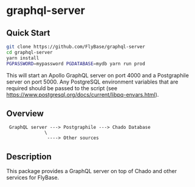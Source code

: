 # graphql-server

## Quick Start
```bash
git clone https://github.com/FlyBase/graphql-server
cd graphql-server
yarn install
PGPASSWORD=mypassword PGDATABASE=mydb yarn run prod
```

This will start an Apollo GraphQL server on port 4000 and a Postgraphile
server on port 5000.  Any PostgreSQL environment variables that are required
should be passed to the script (see https://www.postgresql.org/docs/current/libpq-envars.html).

## Overview
     GraphQL server ---> Postgraphile ---> Chado Database
                  \
                   ----> Other sources
## Description

This package provides a GraphQL server on top of Chado and other services for FlyBase.

                                   
